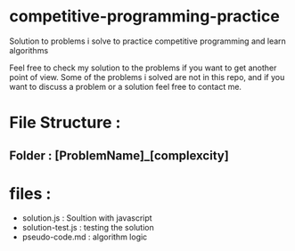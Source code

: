 # competitive-programming-practice 
Solution to problems i solve to practice competitive programming and learn algorithms


Feel free to check my solution to the problems if you want to get another point of view. Some of the problems i solved are not in this repo, and if you want to discuss a problem or a solution feel free to contact me.

# File Structure :

## Folder : [ProblemName]\_[complexcity]

# files :

- solution.js : Soultion with javascript
- solution-test.js : testing the solution
- pseudo-code.md : algorithm logic
